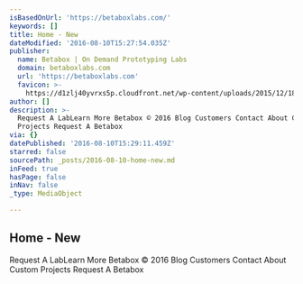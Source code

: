 ```yaml
---
isBasedOnUrl: 'https://betaboxlabs.com/'
keywords: []
title: Home - New
dateModified: '2016-08-10T15:27:54.035Z'
publisher:
  name: Betabox | On Demand Prototyping Labs
  domain: betaboxlabs.com
  url: 'https://betaboxlabs.com'
  favicon: >-
    https://d1zlj40yvrxs5p.cloudfront.net/wp-content/uploads/2015/12/18162921/favicon.ico
author: []
description: >-
  Request A LabLearn More Betabox © 2016 Blog Customers Contact About Custom
  Projects Request A Betabox
via: {}
datePublished: '2016-08-10T15:29:11.459Z'
starred: false
sourcePath: _posts/2016-08-10-home-new.md
inFeed: true
hasPage: false
inNav: false
_type: MediaObject

---
```

<article style=""><h1>Home - New</h1><p>Request A LabLearn More Betabox © 2016 Blog Customers Contact About Custom Projects Request A Betabox</p></article>